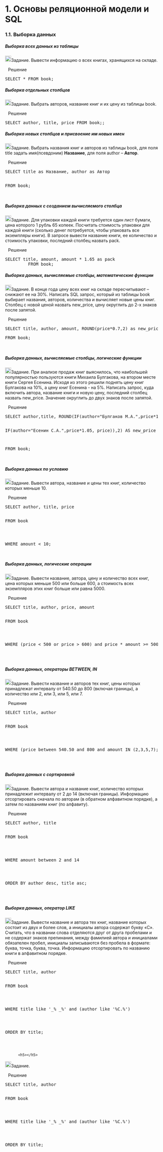 <div align=left>
  <h1>1. Основы реляционной модели и SQL</h1>
  </div>
 <div align=left>
  <h3>1.1. Выборка данных</h3>
  <h5>Выборка всех данных из таблицы</h5>
  <p>
    <img src="https://cdn-icons-png.flaticon.com/512/3524/3524335.png" width=20 heigh=20>Задание. Вывести информацию о всех книгах, хранящихся на складе.
  </p>
 <p>
   <img src="https://cdn-icons-png.flaticon.com/128/556/556690.png" width=10 heigh=10>Решение</p> 
  <div class="highlight highlight-source-sql notranslate position-relative overflow-auto" dir=auto>
    <pre>SELECT * FROM book;</pre>
  </div>
  <h5>Выборка отдельных столбцов</h5>
  <p>
    <img src="https://cdn-icons-png.flaticon.com/512/3524/3524335.png" width=20 heigh=20>Задание. Выбрать авторов, название книг и их цену из таблицы book.
  </p>
  <p>
   <img src="https://cdn-icons-png.flaticon.com/128/556/556690.png" width=10 heigh=10>Решение</p> 
  <div class="highlight highlight-source-sql notranslate position-relative overflow-auto" dir=auto>
    <pre>SELECT author, title, price FROM book;;</pre>
  </div>
 <h5>Выборка новых столбцов и присвоение им новых имен</h5>
  <p>
    <img src="https://cdn-icons-png.flaticon.com/512/3524/3524335.png" width=20 heigh=20>Задание. Выбрать названия книг и авторов из таблицы book, для поля title задать имя(псевдоним) <b>Название</b>, для поля author –  <b>Автор</b>. 
  </p>
 <p>
   <img src="https://cdn-icons-png.flaticon.com/128/556/556690.png" width=10 heigh=10>Решение</p> 
  <div class="highlight highlight-source-sql notranslate position-relative overflow-auto" dir=auto>
    <pre>SELECT title as Название, author as Автор
    <p>FROM book;</p>
</pre>
  </div>
  <h5>Выборка данных с созданием вычисляемого столбца</h5>
  <p>
    <img src="https://cdn-icons-png.flaticon.com/512/3524/3524335.png" width=20 heigh=20>Задание. Для упаковки каждой книги требуется один лист бумаги, цена которого 1 рубль 65 копеек. Посчитать стоимость упаковки для каждой книги (сколько денег потребуется, чтобы упаковать все экземпляры книги). В запросе вывести название книги, ее количество и стоимость упаковки, последний столбец назвать pack. 
  </p>
 <p>
   <img src="https://cdn-icons-png.flaticon.com/128/556/556690.png" width=10 heigh=10>Решение</p> 
  <div class="highlight highlight-source-sql notranslate position-relative overflow-auto" dir=auto>
    <pre>SELECT title, amount, amount * 1.65 as pack
         FROM book;
</pre>
  </div>
  <h5>Выборка данных, вычисляемые столбцы, математические функции</h5>
  <p>
    <img src="https://cdn-icons-png.flaticon.com/512/3524/3524335.png" width=20 heigh=20>Задание. В конце года цену всех книг на складе пересчитывают – снижают ее на 30%. Написать SQL запрос, который из таблицы book выбирает названия, авторов, количества и вычисляет новые цены книг. Столбец с новой ценой назвать new_price, цену округлить до 2-х знаков после запятой. 
  </p>
 <p>
   <img src="https://cdn-icons-png.flaticon.com/128/556/556690.png" width=10 heigh=10>Решение</p> 
  <div class="highlight highlight-source-sql notranslate position-relative overflow-auto" dir=auto>
    <pre>SELECT title, author, amount, ROUND(price*0.7,2) as new_price
<p>FROM book;</p>
</pre>
  </div>
    <h5>Выборка данных, вычисляемые столбцы, логические функции</h5>
  <p>
    <img src="https://cdn-icons-png.flaticon.com/512/3524/3524335.png" width=20 heigh=20>Задание. При анализе продаж книг выяснилось, что наибольшей популярностью пользуются книги Михаила Булгакова, на втором месте книги Сергея Есенина. Исходя из этого решили поднять цену книг Булгакова на 10%, а цену книг Есенина - на 5%. Написать запрос, куда включить автора, название книги и новую цену, последний столбец назвать new_price. Значение округлить до двух знаков после запятой.
  </p>
 <p>
   <img src="https://cdn-icons-png.flaticon.com/128/556/556690.png" width=10 heigh=10>Решение</p> 
  <div class="highlight highlight-source-sql notranslate position-relative overflow-auto" dir=auto>
    <pre>SELECT author,title, ROUND(IF(author="Булгаков М.А.",price*1.10,
          <p>IF(author="Есенин С.А.",price*1.05, price)),2) AS new_price</p>
<p>FROM book;</p>
</pre>
  </div>
      <h5>Выборка данных по условию</h5>
  <p>
    <img src="https://cdn-icons-png.flaticon.com/512/3524/3524335.png" width=20 heigh=20>Задание. Вывести автора, название  и цены тех книг, количество которых меньше 10.
  </p>
 <p>
   <img src="https://cdn-icons-png.flaticon.com/128/556/556690.png" width=10 heigh=10>Решение</p> 
  <div class="highlight highlight-source-sql notranslate position-relative overflow-auto" dir=auto>
    <pre>SELECT author, title, price
    <p>FROM book</p>
    <p>WHERE amount < 10;</p>
</pre>
  </div>
        <h5>Выборка данных, логические операции</h5>
  <p>
    <img src="https://cdn-icons-png.flaticon.com/512/3524/3524335.png" width=20 heigh=20>Задание. Вывести название, автора,  цену  и количество всех книг, цена которых меньше 500 или больше 600, а стоимость всех экземпляров этих книг больше или равна 5000.
  </p>
 <p>
   <img src="https://cdn-icons-png.flaticon.com/128/556/556690.png" width=10 heigh=10>Решение</p> 
  <div class="highlight highlight-source-sql notranslate position-relative overflow-auto" dir=auto>
    <pre>SELECT title, author, price, amount
    <p>FROM book</p>
    <p>WHERE (price < 500 or price > 600) and price * amount >= 5000;</p>
    </pre>
  </div>
          <h5>Выборка данных, операторы BETWEEN, IN</h5>
  <p>
    <img src="https://cdn-icons-png.flaticon.com/512/3524/3524335.png" width=20 heigh=20>Задание. Вывести название и авторов тех книг, цены которых принадлежат интервалу от 540.50 до 800 (включая границы),  а количество или 2, или 3, или 5, или 7.
  </p>
 <p>
   <img src="https://cdn-icons-png.flaticon.com/128/556/556690.png" width=10 heigh=10>Решение</p> 
  <div class="highlight highlight-source-sql notranslate position-relative overflow-auto" dir=auto>
    <pre>SELECT title, author
    <p>FROM book</p>
    <p>WHERE (price between 540.50 and 800 and amount IN (2,3,5,7);</p>
    </pre>
  </div>
      <h5>Выборка данных с сортировкой</h5>
  <p>
    <img src="https://cdn-icons-png.flaticon.com/512/3524/3524335.png" width=20 heigh=20>Задание. Вывести  автора и название  книг, количество которых принадлежит интервалу от 2 до 14 (включая границы). Информацию  отсортировать сначала по авторам (в обратном алфавитном порядке), а затем по названиям книг (по алфавиту).
  </p>
 <p>
   <img src="https://cdn-icons-png.flaticon.com/128/556/556690.png" width=10 heigh=10>Решение</p> 
  <div class="highlight highlight-source-sql notranslate position-relative overflow-auto" dir=auto>
    <pre>SELECT author, title
    <p>FROM book</p>
    <p>WHERE amount between 2 and 14</p>
    <p>ORDER BY author desc, title asc;</p>
    </pre>
  </div>
        <h5>Выборка данных, оператор LIKE</h5>
  <p>
    <img src="https://cdn-icons-png.flaticon.com/512/3524/3524335.png" width=20 heigh=20>Задание. Вывести название и автора тех книг, название которых состоит из двух и более слов, а инициалы автора содержат букву «С». Считать, что в названии слова отделяются друг от друга пробелами и не содержат знаков препинания, между фамилией автора и инициалами обязателен пробел, инициалы записываются без пробела в формате: буква, точка, буква, точка. Информацию отсортировать по названию книги в алфавитном порядке.
  </p>
 <p>
   <img src="https://cdn-icons-png.flaticon.com/128/556/556690.png" width=10 heigh=10>Решение</p> 
  <div class="highlight highlight-source-sql notranslate position-relative overflow-auto" dir=auto>
    <pre>SELECT title, author
    <p>FROM book</p>
    <p>WHERE title like '_% _%' and (author like '%С.%')</p>
    <p>ORDER BY title;</p>
    </pre>
  </div>
  
  
  
  
  
  
  
  
  
  
  
          <h5></h5>
  <p>
    <img src="https://cdn-icons-png.flaticon.com/512/3524/3524335.png" width=20 heigh=20>Задание. 
  </p>
 <p>
   <img src="https://cdn-icons-png.flaticon.com/128/556/556690.png" width=10 heigh=10>Решение</p> 
  <div class="highlight highlight-source-sql notranslate position-relative overflow-auto" dir=auto>
    <pre>SELECT title, author
    <p>FROM book</p>
    <p>WHERE title like '_% _%' and (author like '%С.%')</p>
    <p>ORDER BY title;</p>
    </pre>
  </div>





    
 
    
    


 

    
    
 


    
    

  
    
  
    
  
  

  





